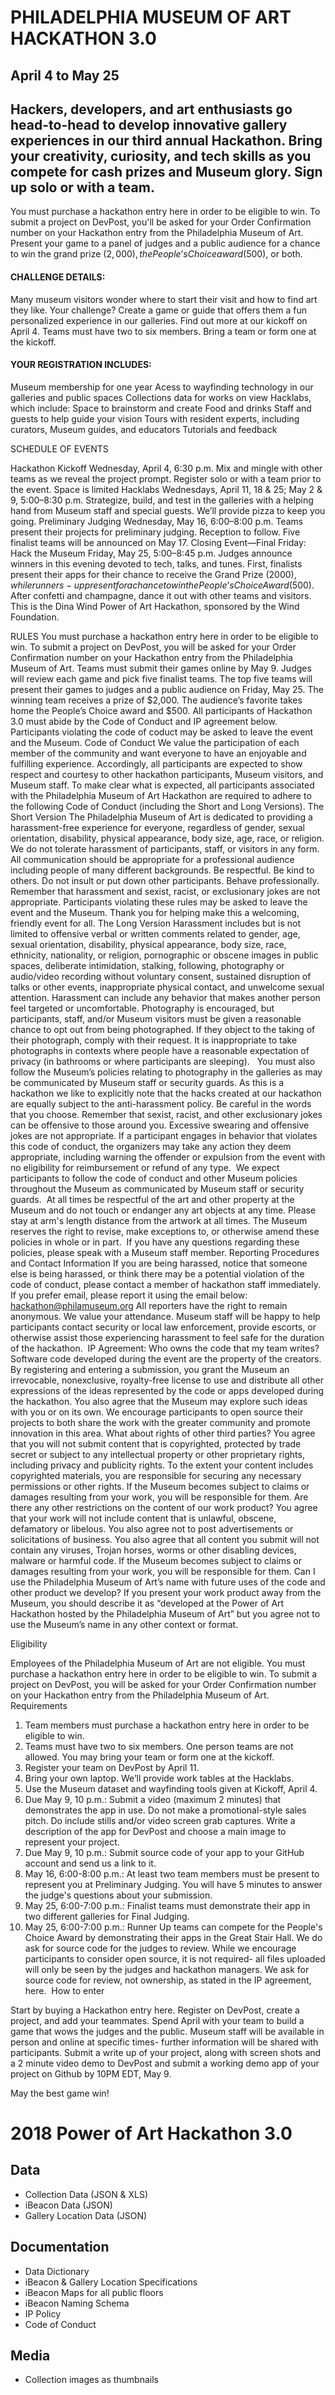 # PHILADELPHIA MUSEUM OF ART HACKATHON 3.0
## April 4 to May 25

## Hackers, developers, and art enthusiasts go head-to-head to develop innovative gallery experiences in our third annual Hackathon. Bring your creativity, curiosity, and tech skills as you compete for cash prizes and Museum glory. Sign up solo or with a team. 
You must purchase a hackathon entry here in order to be eligible to win. To submit a project on DevPost, you'll be asked for your Order Confirmation number on your Hackathon entry from the Philadelphia Museum of Art.
Present your game to a panel of judges and a public audience for a chance to win the grand prize ($2,000), the People’s Choice award ($500), or both.

#### CHALLENGE DETAILS:
Many museum visitors wonder where to start their visit and how to find art they like. Your challenge? Create a game or guide that offers them a fun personalized experience in our galleries. Find out more at our kickoff on April 4. Teams must have two to six members. Bring a team or form one at the kickoff.

#### YOUR REGISTRATION INCLUDES:

Museum membership for one year
Acess to wayfinding technology in our galleries and public spaces
Collections data for works on view
Hacklabs, which include:
   Space to brainstorm and create
   Food and drinks
   Staff and guests to help guide your vision
   Tours with resident experts, including curators, Museum guides, and educators
   Tutorials and feedback

SCHEDULE OF EVENTS

Hackathon Kickoff
Wednesday, April 4, 6:30 p.m.
Mix and mingle with other teams as we reveal the project prompt. Register solo or with a team prior to the event. Space is limited 
Hacklabs
Wednesdays, April 11, 18 & 25; May 2 & 9, 5:00–8:30 p.m.
Strategize, build, and test in the galleries with a helping hand from Museum staff and special guests. We’ll provide pizza to keep you going.
Preliminary Judging
Wednesday, May 16, 6:00–8:00 p.m.
Teams present their projects for preliminary judging. Reception to follow. Five finalist teams will be announced on May 17.
Closing Event—Final Friday: Hack the Museum
Friday, May 25, 5:00–8:45 p.m.
Judges announce winners in this evening devoted to tech, talks, and tunes. First, finalists present their apps for their chance to receive the Grand Prize ($2000), while runners-up present for a chance to win the People’s Choice Award ($500). After confetti and champagne, dance it out with other teams and visitors.
This is the Dina Wind Power of Art Hackathon, sponsored by the Wind Foundation.

RULES
You must purchase a hackathon entry here in order to be eligible to win. To submit a project on DevPost, you will be asked for your Order Confirmation number on your Hackathon entry from the Philadelphia Museum of Art. Teams must submit their games online by May 9. Judges will review each game and pick five finalist teams. The top five teams will present their games to judges and a public audience on Friday, May 25. The winning team receives a prize of $2,000. The audience’s favorite takes home the People’s Choice award and $500.
All participants of Hackathon 3.0 must abide by the Code of Conduct and IP agreement below. Participants violating the code of coduct may be asked to leave the event and the Museum.
Code of Conduct
We value the participation of each member of the community and want everyone to have an enjoyable and fulfilling experience. Accordingly, all participants are expected to show respect and courtesy to other hackathon participants, Museum visitors, and Museum staff.
To make clear what is expected, all participants associated with the Philadelphia Museum of Art Hackathon are required to adhere to the following Code of Conduct (including the Short and Long Versions).
The Short Version
The Philadelphia Museum of Art is dedicated to providing a harassment-free experience for everyone, regardless of gender, sexual orientation, disability, physical appearance, body size, age, race, or religion. We do not tolerate harassment of participants, staff, or visitors in any form.
All communication should be appropriate for a professional audience including people of many different backgrounds.
Be respectful. Be kind to others. Do not insult or put down other participants. Behave professionally. Remember that harassment and sexist, racist, or exclusionary jokes are not appropriate.
Participants violating these rules may be asked to leave the event and the Museum.
Thank you for helping make this a welcoming, friendly event for all.
The Long Version
Harassment includes but is not limited to offensive verbal or written comments related to gender, age, sexual orientation, disability, physical appearance, body size, race, ethnicity, nationality, or religion, pornographic or obscene images in public spaces, deliberate intimidation, stalking, following, photography or audio/video recording without voluntary consent, sustained disruption of talks or other events, inappropriate physical contact, and unwelcome sexual attention. Harassment can include any behavior that makes another person feel targeted or uncomfortable.
Photography is encouraged, but participants, staff, and/or Museum visitors must be given a reasonable chance to opt out from being photographed. If they object to the taking of their photograph, comply with their request. It is inappropriate to take photographs in contexts where people have a reasonable expectation of privacy (in bathrooms or where participants are sleeping).   You must also follow the Museum’s policies relating to photography in the galleries as may be communicated by Museum staff or security guards.
As this is a hackathon we like to explicitly note that the hacks created at our hackathon are equally subject to the anti-harassment policy.
Be careful in the words that you choose. Remember that sexist, racist, and other exclusionary jokes can be offensive to those around you. Excessive swearing and offensive jokes are not appropriate.
If a participant engages in behavior that violates this code of conduct, the organizers may take any action they deem appropriate, including warning the offender or expulsion from the event with no eligibility for reimbursement or refund of any type. 
We expect participants to follow the code of conduct and other Museum policies throughout the Museum as communicated by Museum staff or security guards.  At all times be respectful of the art and other property at the Museum and do not touch or endanger any art objects at any time. Please stay at arm's length distance from the artwork at all times.
The Museum reserves the right to revise, make exceptions to, or otherwise amend these policies in whole or in part.  If you have any questions regarding these policies, please speak with a Museum staff member.
Reporting Procedures and Contact Information
If you are being harassed, notice that someone else is being harassed, or think there may be a potential violation of the code of conduct, please contact a member of hackathon staff immediately. If you prefer email, please report it using the email below: 
hackathon@philamuseum.org
All reporters have the right to remain anonymous. We value your attendance. Museum staff will be happy to help participants contact security or local law enforcement, provide escorts, or otherwise assist those experiencing harassment to feel safe for the duration of the hackathon. 
IP Agreement:
Who owns the code that my team writes?
Software code developed during the event are the property of the creators. By registering and entering a submission, you grant the Museum an irrevocable, nonexclusive, royalty-free license to use and distribute all other expressions of the ideas represented by the code or apps developed during the hackathon. You also agree that the Museum may explore such ideas with you or on its own. We encourage participants to open source their projects to both share the work with the greater community and promote innovation in this area.
What about rights of other third parties?
You agree that you will not submit content that is copyrighted, protected by trade secret or subject to any intellectual property or other proprietary rights, including privacy and publicity rights. To the extent your content includes copyrighted materials, you are responsible for securing any necessary permissions or other rights. If the Museum becomes subject to claims or damages resulting from your work, you will be responsible for them.
Are there any other restrictions on the content of our work product?
You agree that your work will not include content that is unlawful, obscene, defamatory or libelous. You also agree not to post advertisements or solicitations of business. You also agree that all content you submit will not contain any viruses, Trojan horses, worms or other disabling devices, malware or harmful code. If the Museum becomes subject to claims or damages resulting from your work, you will be responsible for them.
Can I use the Philadelphia Museum of Art’s name with future uses of the code and other product we develop?
If you present your work product away from the Museum, you should describe it as “developed at the Power of Art Hackathon hosted by the Philadelphia Museum of Art” but you agree not to use the Museum’s name in any other context or format.

Eligibility 

Employees of the Philadelphia Museum of Art are not eligible.
You must purchase a hackathon entry here in order to be eligible to win. To submit a project on DevPost, you will be asked for your Order Confirmation number on your Hackathon entry from the Philadelphia Museum of Art.
Requirements 

1. Team members must purchase a hackathon entry here in order to be eligible to win. 
2. Teams must have two to six members. One person teams are not allowed. You may bring your team or form one at the kickoff.
3. Register your team on DevPost by April 11.  
4. Bring your own laptop. We’ll provide work tables at the Hacklabs.
5. Use the Museum dataset and wayfinding tools given at Kickoff, April 4.
6. Due May 9, 10 p.m.: Submit a video (maximum 2 minutes) that demonstrates the app in use. Do not make a promotional-style sales pitch. Do include stills and/or video screen grab captures. Write a description of the app for DevPost and choose a main image to represent your project.
7. Due May 9, 10 p.m.: Submit source code of your app to your GitHub account and send us a link to it.
8. May 16, 6:00-8:00 p.m.: At least two team members must be present to represent you at Preliminary Judging. You will have 5 minutes to answer the judge's questions about your submission.
9. May 25, 6:00-7:00 p.m.: Finalist teams must demonstrate their app in two different galleries for Final Judging.
10. May 25, 6:00-7:00 p.m.: Runner Up teams can compete for the People's Choice Award by demonstrating their apps in the Great Stair Hall.
We do ask for source code for the judges to review. While we encourage participants to consider open source, it is not required- all files uploaded will only be seen by the judges and hackathon managers. We ask for source code for review, not ownership, as stated in the IP agreement, here. 
How to enter 

Start by buying a Hackathon entry here.
Register on DevPost, create a project, and add your teammates.
Spend April with your team to build a game that wows the judges and the public. Museum staff will be available in person and online at specific times- further information will be shared with participants.
Submit a write up of your project, along with screen shots and a 2 minute video demo to DevPost and submit a working demo app of your project on Github by 10PM EDT, May 9. 


May the best game win!



# 2018 Power of Art Hackathon 3.0

## Data

- Collection Data (JSON & XLS)
- iBeacon Data (JSON)
- Gallery Location Data (JSON)

## Documentation

- Data Dictionary
- iBeacon & Gallery Location Specifications
- iBeacon Maps for all public floors
- iBeacon Naming Schema
- IP Policy
- Code of Conduct

## Media

- Collection images as thumbnails
